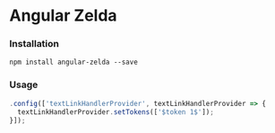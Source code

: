# Angular Zelda

### Installation
```shell
npm install angular-zelda --save
```

### Usage
```javascript
.config(['textLinkHandlerProvider', textLinkHandlerProvider => {
  textLinkHandlerProvider.setTokens(['$token 1$']);
}]);
```

